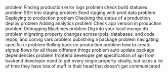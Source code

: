 
problem Finding production error logs
problem check build statuses
problem SSH into staging
problem Seed staging with prod data
problem Deploying to production
problem Checking the status of a production deploy
problem Adding analytics
problem Check app version in production
problem Debugging Machines
problem Dig into your local mongo db
problem migrating property changes across tools, databases, and code repos, and convig vars
problem publishing a package
problem navigating specific ui
problem Rolling back on production
problem how to create signup flows for all these different things
problem auto update package dependencies
problem frontend developer get specification of api from backend developer
  need to get every single property ideally, but takes a lot of time
  they have lots of stuff in their head that doesn't get communicated
